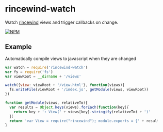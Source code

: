 rincewind-watch
===

Watch [rincewind](https://github.com/mmckegg/rincewind) views and trigger callbacks on change.

[![NPM](https://nodei.co/npm/rincewind-watch.png?compact=true)](https://nodei.co/npm/rincewind-watch/)

## Example

Automatically compile views to javascript when they are changed

```js
var watch = require('rincewind-watch')
var fs = require('fs')
var viewRoot = __dirname + '/views'

watch({view: viewRoot + '/view.html'}, function(views){
  fs.writeFile(viewRoot + '/index.js', getModule(views, viewRoot))
})

function getModule(views, relativeTo){
  var results = Object.keys(views).forEach(function(key){
    return key + ': View(' + views[key].stringify(relativeTo) + ')' 
  })
  return 'var View = require("rincewind"); module.exports = {' + results.join(', ') '}'
}
```
